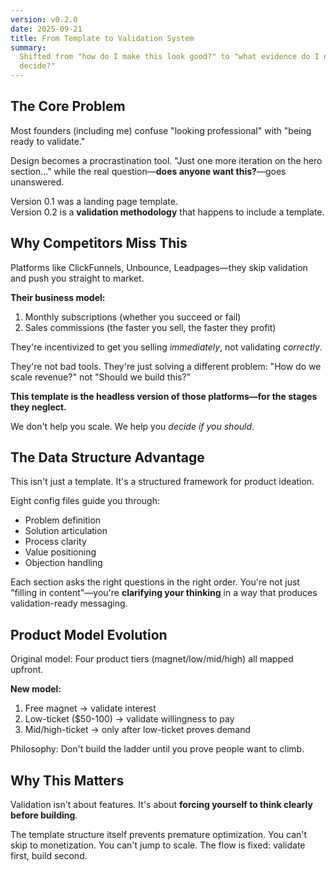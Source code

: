```yaml
---
version: v0.2.0
date: 2025-09-21
title: From Template to Validation System
summary:
  Shifted from "how do I make this look good?" to "what evidence do I need to
  decide?"
---
```


## The Core Problem

Most founders (including me) confuse "looking professional" with "being ready to
validate."

Design becomes a procrastination tool. "Just one more iteration on the hero
section..." while the real question—**does anyone want this?**—goes unanswered.

Version 0.1 was a landing page template.  
Version 0.2 is a **validation methodology** that happens to include a template.

## Why Competitors Miss This

Platforms like ClickFunnels, Unbounce, Leadpages—they skip validation and push
you straight to market.

**Their business model:**

1. Monthly subscriptions (whether you succeed or fail)
2. Sales commissions (the faster you sell, the faster they profit)

They're incentivized to get you selling _immediately_, not validating
_correctly_.

They're not bad tools. They're just solving a different problem: "How do we
scale revenue?" not "Should we build this?"

**This template is the headless version of those platforms—for the stages they
neglect.**

We don't help you scale. We help you _decide if you should_.

## The Data Structure Advantage

This isn't just a template. It's a structured framework for product ideation.

Eight config files guide you through:

- Problem definition
- Solution articulation
- Process clarity
- Value positioning
- Objection handling

Each section asks the right questions in the right order. You're not just
"filling in content"—you're **clarifying your thinking** in a way that produces
validation-ready messaging.

## Product Model Evolution

Original model: Four product tiers (magnet/low/mid/high) all mapped upfront.

**New model:**

1. Free magnet → validate interest
2. Low-ticket ($50-100) → validate willingness to pay
3. Mid/high-ticket → only after low-ticket proves demand

Philosophy: Don't build the ladder until you prove people want to climb.

## Why This Matters

Validation isn't about features. It's about **forcing yourself to think clearly
before building**.

The template structure itself prevents premature optimization. You can't skip to
monetization. You can't jump to scale. The flow is fixed: validate first, build
second.
